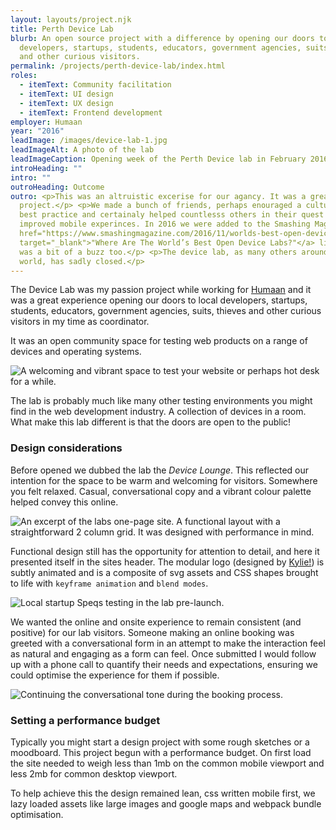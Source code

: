 ```yaml
---
layout: layouts/project.njk
title: Perth Device Lab
blurb: An open source project with a difference by opening our doors to local
  developers, startups, students, educators, government agencies, suits, thieves
  and other curious visitors.
permalink: /projects/perth-device-lab/index.html
roles:
  - itemText: Community facilitation
  - itemText: UI design
  - itemText: UX design
  - itemText: Frontend development
employer: Humaan
year: "2016"
leadImage: /images/device-lab-1.jpg
leadImageAlt: A photo of the lab
leadImageCaption: Opening week of the Perth Device lab in February 2016. So neat and tidy!
introHeading: ""
intro: ""
outroHeading: Outcome
outro: <p>This was an altruistic excerise for our agancy. It was a greater good
  project.</p> <p>We made a bunch of friends, perhaps enouraged a culture of
  best practice and certainaly helped countlesss others in their quest for
  improved mobile experinces. In 2016 we were added to the Smashing Magazine <a
  href="https://www.smashingmagazine.com/2016/11/worlds-best-open-device-labs/"
  target="_blank">"Where Are The World’s Best Open Device Labs?"</a> list which
  was a bit of a buzz too.</p> <p>The device lab, as many others around the
  world, has sadly closed.</p>
---
```

The Device Lab was my passion project while working for [Humaan](http://humaan.com/ "Visit Humaan") and it was a great experience opening our doors to local developers, startups, students, educators, government agencies, suits, thieves and other curious visitors in my time as coordinator. 

It was an open community space for testing web products on a range of devices and operating systems.

![](/images/device-lab-2.jpg "A welcoming and vibrant space to test your website or perhaps hot desk for a while.")

The lab is probably much like many other testing environments you might find in the web development industry. A collection of devices in a room. What make this lab different is that the doors are open to the public!

### Design considerations

Before opened we dubbed the lab the *Device Lounge*. This reflected our intention for the space to be warm and welcoming for visitors. Somewhere you felt relaxed. Casual, conversational copy and a vibrant colour palette helped convey this online.

![](/images/lab-hero-desktop-2.jpg "An excerpt of the labs one-page site. A functional layout with a straightforward 2 column grid. It was designed with performance in mind.")

Functional design still has the opportunity for attention to detail, and here it presented itself in the sites header. The modular logo (designed by [Kylie!](https://twitter.com/kylietimpani)) is subtly animated and is a composite of svg assets and CSS shapes brought to life with `keyframe animation` and `blend modes`.

![](/images/urvin.jpg "Local startup Speqs testing in the lab pre-launch.")

We wanted the online and onsite experience to remain consistent (and positive) for our lab visitors. Someone making an online booking was greeted with a conversational form in an attempt to make the interaction feel as natural and engaging as a form can feel. Once submitted I would follow up with a phone call to quantify their needs and expectations, ensuring we could optimise the experience for them if possible.

![](/images/lab-booking.gif " Continuing the conversational tone during the booking process.")

### Setting a performance budget

Typically you might start a design project with some rough sketches or a moodboard. This project begun with a performance budget. On first load the site needed to weigh less than 1mb on the common mobile viewport and less 2mb for common desktop viewport.

To help achieve this the design remained lean, css written mobile first, we lazy loaded assets like large images and google maps and webpack bundle optimisation.